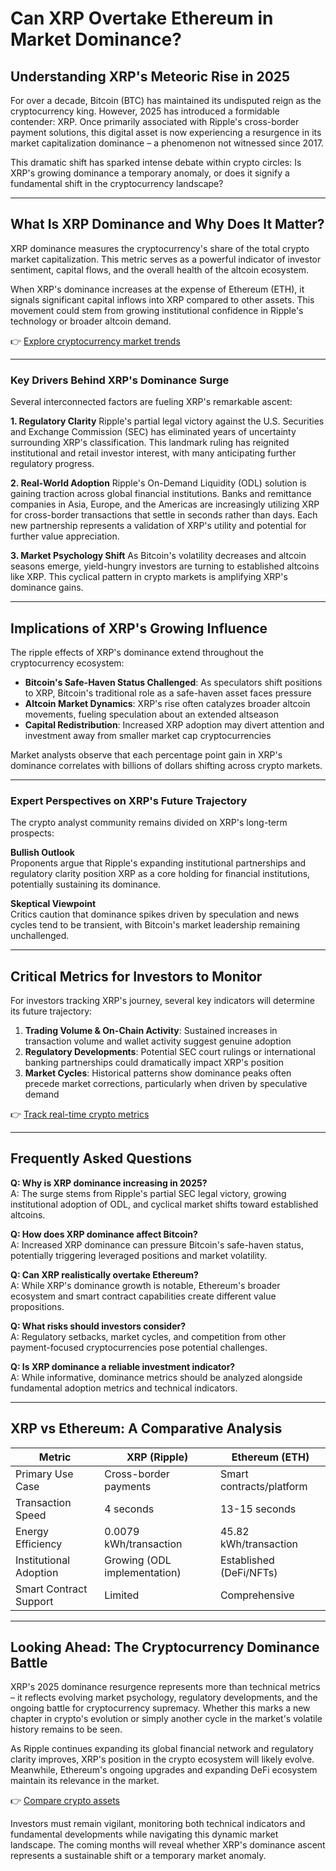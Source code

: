 # Can XRP Overtake Ethereum in Market Dominance?

## Understanding XRP's Meteoric Rise in 2025

For over a decade, Bitcoin (BTC) has maintained its undisputed reign as the cryptocurrency king. However, 2025 has introduced a formidable contender: XRP. Once primarily associated with Ripple's cross-border payment solutions, this digital asset is now experiencing a resurgence in its market capitalization dominance – a phenomenon not witnessed since 2017.

This dramatic shift has sparked intense debate within crypto circles: Is XRP's growing dominance a temporary anomaly, or does it signify a fundamental shift in the cryptocurrency landscape?

---

## What Is XRP Dominance and Why Does It Matter?

XRP dominance measures the cryptocurrency's share of the total crypto market capitalization. This metric serves as a powerful indicator of investor sentiment, capital flows, and the overall health of the altcoin ecosystem.

When XRP's dominance increases at the expense of Ethereum (ETH), it signals significant capital inflows into XRP compared to other assets. This movement could stem from growing institutional confidence in Ripple's technology or broader altcoin demand.

👉 [Explore cryptocurrency market trends](https://bit.ly/okx-bonus)

---

### Key Drivers Behind XRP's Dominance Surge

Several interconnected factors are fueling XRP's remarkable ascent:

**1. Regulatory Clarity**
Ripple's partial legal victory against the U.S. Securities and Exchange Commission (SEC) has eliminated years of uncertainty surrounding XRP's classification. This landmark ruling has reignited institutional and retail investor interest, with many anticipating further regulatory progress.

**2. Real-World Adoption**
Ripple's On-Demand Liquidity (ODL) solution is gaining traction across global financial institutions. Banks and remittance companies in Asia, Europe, and the Americas are increasingly utilizing XRP for cross-border transactions that settle in seconds rather than days. Each new partnership represents a validation of XRP's utility and potential for further value appreciation.

**3. Market Psychology Shift**
As Bitcoin's volatility decreases and altcoin seasons emerge, yield-hungry investors are turning to established altcoins like XRP. This cyclical pattern in crypto markets is amplifying XRP's dominance gains.

---

## Implications of XRP's Growing Influence

The ripple effects of XRP's dominance extend throughout the cryptocurrency ecosystem:

- **Bitcoin's Safe-Haven Status Challenged**: As speculators shift positions to XRP, Bitcoin's traditional role as a safe-haven asset faces pressure
- **Altcoin Market Dynamics**: XRP's rise often catalyzes broader altcoin movements, fueling speculation about an extended altseason
- **Capital Redistribution**: Increased XRP adoption may divert attention and investment away from smaller market cap cryptocurrencies

Market analysts observe that each percentage point gain in XRP's dominance correlates with billions of dollars shifting across crypto markets.

---

### Expert Perspectives on XRP's Future Trajectory

The crypto analyst community remains divided on XRP's long-term prospects:

**Bullish Outlook**  
Proponents argue that Ripple's expanding institutional partnerships and regulatory clarity position XRP as a core holding for financial institutions, potentially sustaining its dominance.

**Skeptical Viewpoint**  
Critics caution that dominance spikes driven by speculation and news cycles tend to be transient, with Bitcoin's market leadership remaining unchallenged.

---

## Critical Metrics for Investors to Monitor

For investors tracking XRP's journey, several key indicators will determine its future trajectory:

1. **Trading Volume & On-Chain Activity**: Sustained increases in transaction volume and wallet activity suggest genuine adoption
2. **Regulatory Developments**: Potential SEC court rulings or international banking partnerships could dramatically impact XRP's position
3. **Market Cycles**: Historical patterns show dominance peaks often precede market corrections, particularly when driven by speculative demand

👉 [Track real-time crypto metrics](https://bit.ly/okx-bonus)

---

## Frequently Asked Questions

**Q: Why is XRP dominance increasing in 2025?**  
A: The surge stems from Ripple's partial SEC legal victory, growing institutional adoption of ODL, and cyclical market shifts toward established altcoins.

**Q: How does XRP dominance affect Bitcoin?**  
A: Increased XRP dominance can pressure Bitcoin's safe-haven status, potentially triggering leveraged positions and market volatility.

**Q: Can XRP realistically overtake Ethereum?**  
A: While XRP's dominance growth is notable, Ethereum's broader ecosystem and smart contract capabilities create different value propositions.

**Q: What risks should investors consider?**  
A: Regulatory setbacks, market cycles, and competition from other payment-focused cryptocurrencies pose potential challenges.

**Q: Is XRP dominance a reliable investment indicator?**  
A: While informative, dominance metrics should be analyzed alongside fundamental adoption metrics and technical indicators.

---

## XRP vs Ethereum: A Comparative Analysis

| Metric                | XRP (Ripple)                | Ethereum (ETH)              |
|-----------------------|-----------------------------|-----------------------------|
| Primary Use Case      | Cross-border payments       | Smart contracts/platform    |
| Transaction Speed     | 4 seconds                   | 13-15 seconds               |
| Energy Efficiency     | 0.0079 kWh/transaction      | 45.82 kWh/transaction       |
| Institutional Adoption| Growing (ODL implementation)| Established (DeFi/NFTs)     |
| Smart Contract Support| Limited                     | Comprehensive               |

---

## Looking Ahead: The Cryptocurrency Dominance Battle

XRP's 2025 dominance resurgence represents more than technical metrics – it reflects evolving market psychology, regulatory developments, and the ongoing battle for cryptocurrency supremacy. Whether this marks a new chapter in crypto's evolution or simply another cycle in the market's volatile history remains to be seen.

As Ripple continues expanding its global financial network and regulatory clarity improves, XRP's position in the crypto ecosystem will likely evolve. Meanwhile, Ethereum's ongoing upgrades and expanding DeFi ecosystem maintain its relevance in the market.

👉 [Compare crypto assets](https://bit.ly/okx-bonus)

Investors must remain vigilant, monitoring both technical indicators and fundamental developments while navigating this dynamic market landscape. The coming months will reveal whether XRP's dominance ascent represents a sustainable shift or a temporary market anomaly.